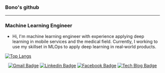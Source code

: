 ### Bono's github
---
### Machine Learning Engineer
- Hi, I'm machine learning engineer with experience applying deep learning in mobile services and the medical field. Currently, I working to use my skillset in MLOps to apply deep learning in real‐world products. 

[![Top Langs](https://github-readme-stats.vercel.app/api/top-langs/?username=bnabis93)](https://github.com/anuraghazra/github-readme-stats)



<div align=center>

[![Gmail Badge](https://img.shields.io/badge/-Gmail-d14836?style=flat-square&logo=Gmail&logoColor=white&link=mailto:qhsh9713@gmail.com)](mailto:qhsh9713@gmail.com)
[![Linkedin Badge](https://img.shields.io/badge/-LinkedIn-blue?style=flat-square&logo=Linkedin&logoColor=white&link=https://www.linkedin.com/in/hyeon-woo-jeong-1b3817173/)](https://www.linkedin.com/in/hyeon-woo-jeong-1b3817173/) 
[![Facebook Badge](https://img.shields.io/badge/-Facebook-1877f2?style=flat-square&logo=facebook&logoColor=white&link=https://www.facebook.com/profile.php?id=100002850883731)](https://www.facebook.com/profile.php?id=100002850883731)
[![Tech Blog Badge](http://img.shields.io/badge/-Tech%20blog-black?style=flat-square&logo=github&link=https://ivdevlog.tistory.com/)](https://ivdevlog.tistory.com/) 
</div>

